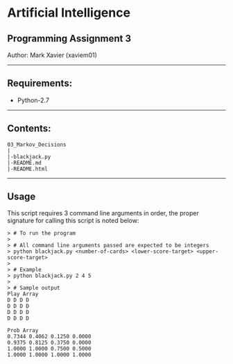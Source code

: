 # Artificial Intelligence

## Programming Assignment 3

Author: Mark Xavier (xaviem01)

---

## Requirements:

* Python-2.7

---

## Contents:

```
03_Markov_Decisions
|
|-blackjack.py
|-README.md
|-README.html

```

---

## Usage

This script requires 3 command line arguments in order, the proper signature for calling this script
is noted below:

```shell
> # To run the program
>
> # All command line arguments passed are expected to be integers
> python blackjack.py <number-of-cards> <lower-score-target> <upper-score-target>
>
> # Example
> python blackjack.py 2 4 5
>
> # Sample output
Play Array
D D D D
D D D D
D D D D
D D D D

Prob Array
0.7344 0.4062 0.1250 0.0000
0.9375 0.8125 0.3750 0.0000
1.0000 1.0000 0.7500 0.5000
1.0000 1.0000 1.0000 1.0000

```
